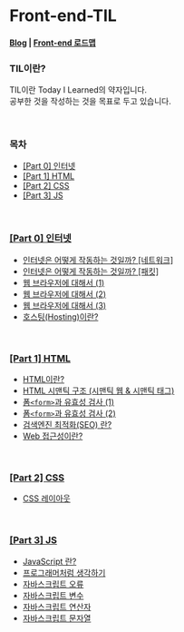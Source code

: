 # Front-end-TIL
<h4><a href="https://mystudy.tistory.com/">Blog</a> | <a href="https://roadmap.sh/frontend">Front-end 로드맵</a></h4>
<h3>TIL이란?</h3>
<p>TIL이란 Today I Learned의 약자입니다.<br>
        공부한 것을 작성하는 것을 목표로 두고 있습니다.</p>

<br>

<h3>목차</h3>
<ul>
        <li><a href="https://mystudy.tistory.com/category/%EC%9D%B8%ED%84%B0%EB%84%B7">[Part 0] 인터넷</a></li>
        <li><a href="https://github.com/Doku9/Front-end-TIL#part-1-html">[Part 1] HTML</a></li>
        <li><a href="https://github.com/Doku9/Front-end-TIL#part-2-css">[Part 2] CSS</a></li>
        <li><a href="https://github.com/Doku9/Front-end-TIL#part-3-js">[Part 3] JS</a></li>
</ul>


<br>

<h3><a href="https://mystudy.tistory.com/category/%EC%9D%B8%ED%84%B0%EB%84%B7">[Part 0] 인터넷</a></h3>
<ul>
        <li><a href="https://mystudy.tistory.com/18?category=981117">인터넷은 어떻게 작동하는 것일까? [네트워크]</a></li>
        <li><a href="https://mystudy.tistory.com/19?category=981117">인터넷은 어떻게 작동하는 것일까? [패킷]</a></li>
        <li><a href="https://mystudy.tistory.com/20?category=981117">웹 브라우저에 대해서 (1)</a></li>
        <li><a href="https://mystudy.tistory.com/21?category=981117">웹 브라우저에 대해서 (2)</a></li>
        <li><a href="https://mystudy.tistory.com/22?category=981117">웹 브라우저에 대해서 (3)</a></li>
        <li><a href="https://mystudy.tistory.com/23?category=981117">호스팅(Hosting)이란?</a></li>
</ul>

<br>

<h3><a href="https://mystudy.tistory.com/category/HTML">[Part 1] HTML</a></h3>
<ul>
        <li><a href="https://mystudy.tistory.com/24?category=981118">HTML이란?</a></li>
        <li><a href="https://mystudy.tistory.com/25?category=981118">HTML 시맨틱 구조 (시맨틱 웹 & 시맨틱 태그)</a></li>
        <li><a href="https://mystudy.tistory.com/26?category=981118">폼<code>&lt;form&gt;</code>과 유효성 검사 (1)</a></li>
        <li><a href="https://mystudy.tistory.com/27?category=981118">폼<code>&lt;form&gt;</code>과 유효성 검사 (2)</a></li>
        <li><a href="https://mystudy.tistory.com/28?category=981118">검색엔진 최적화(SEO) 란?</a></li>
        <li><a href="https://mystudy.tistory.com/29?category=981118">Web 접근성이란?</a></li>
</ul>

<br>

<h3><a href="https://mystudy.tistory.com/category/CSS">[Part 2] CSS</a></h3>
<ul>
        <li><a href="https://mystudy.tistory.com/30?category=981119">CSS 레이아웃</a></li>
</ul>

<br>

<h3><a href="https://mystudy.tistory.com/category/CSS">[Part 3] JS</a></h3>
<ul>
        <li><a href="https://mystudy.tistory.com/31?category=981439">JavaScript 란?</a></li>
        <li><a href="https://mystudy.tistory.com/33?category=981439">프로그래머처럼 생각하기</a></li>
        <li><a href="https://mystudy.tistory.com/35?category=981439">자바스크립트 오류</a></li>
        <li><a href="https://mystudy.tistory.com/34?category=981439">자바스크립트 변수</a></li>
        <li><a href="https://mystudy.tistory.com/36?category=981439">자바스크립트 연산자</a></li>
        <li><a href="https://mystudy.tistory.com/37?category=981439">자바스크립트 문자열</a></li>
</ul>
